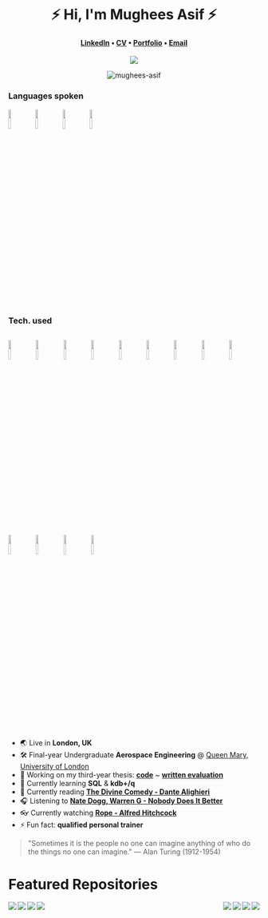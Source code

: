 <h1 align="center">⚡️ Hi, I'm Mughees Asif ⚡️</h1>
<h4 align="center"><a href="https://www.linkedin.com/in/mugheesasif/">LinkedIn</a> &bull; <a href="https://drive.google.com/file/d/1P46H2csFZ500mgV8oTFFYCyAdgwKQ0JZ/edit">CV</a> &bull; <a href="https://bymughees.com">Portfolio</a> &bull; <a href="mailto:mughees460@gmail.com">Email</a></h4>

<p align="center">
  <img src="https://komarev.com/ghpvc/?username=mughees-asif&color=red&style=liquid" />
</p>

<p align="center">
  <img align="center" src="https://github-readme-streak-stats.herokuapp.com/?user=mughees-asif&" alt="mughees-asif" />
</p>

### Languages spoken
<code><img width="10%" src="https://www.vectorlogo.zone/logos/java/java-ar21.svg"></code>
<code><img width="10%" src="https://www.vectorlogo.zone/logos/python/python-ar21.svg"></code>
<code><img width="10%" src="https://www.vectorlogo.zone/logos/javascript/javascript-ar21.svg"></code>
<code><img width="10%" src="https://www.vectorlogo.zone/logos/kotlin/kotlin-ar21.svg"></code>

### Tech. used
<code><img width="10%" src="https://www.vectorlogo.zone/logos/git-scm/git-scm-ar21.svg"></code>
<code><img width="10%" src="https://www.vectorlogo.zone/logos/android/android-ar21.svg"></code>
<code><img width="10%" src="https://www.vectorlogo.zone/logos/firebase/firebase-ar21.svg"></code>
<code><img width="10%" src="https://www.vectorlogo.zone/logos/nodejs/nodejs-ar21.svg"></code>
<code><img width="10%" src="https://www.vectorlogo.zone/logos/reactjs/reactjs-ar21.svg"></code>
<code><img width="10%" src="https://www.vectorlogo.zone/logos/vuejs/vuejs-ar21.svg"></code>
<code><img width="10%" src="https://www.vectorlogo.zone/logos/gatsbyjs/gatsbyjs-ar21.svg"></code>
<code><img width="10%" src="https://www.vectorlogo.zone/logos/jupyter/jupyter-ar21.svg"></code>
<code><img width="10%" src="https://www.vectorlogo.zone/logos/pytorch/pytorch-ar21.svg"></code>
<code><img width="10%" src="https://www.vectorlogo.zone/logos/tensorflow/tensorflow-ar21.svg"></code>
<code><img width="10%" src="https://www.vectorlogo.zone/logos/mysql/mysql-ar21.svg"></code>
<code><img width="10%" src="https://www.vectorlogo.zone/logos/amazon_aws/amazon_aws-ar21.svg"></code>
<code><img width="10%" src="https://www.vectorlogo.zone/logos/google_cloud/google_cloud-ar21.svg"></code>
---

- 🌏 Live in **London, UK** 
- 🛠 Final-year Undergraduate **Aerospace Engineering** @ [Queen Mary, University of London](https://www.qmul.ac.uk/undergraduate/coursefinder/courses/2020/aerospace-engineering/) 
- 🔭 Working on my third-year thesis: **[code](https://nbviewer.jupyter.org/github/mughees-asif/dip/blob/master/deep-learning-dip.ipynb)** ~ **[written evaluation](https://drive.google.com/file/d/1xoEyRD-DPWYklsU9Eh5NyL1AX8gQzmIi)**
- 🌱 Currently learning **SQL** & **kdb+/q**
- 📖 Currently reading **[The Divine Comedy - Dante Alighieri](https://en.wikipedia.org/wiki/Divine_Comedy)**
- 🎧 Listening to **[Nate Dogg, Warren G - Nobody Does It Better](https://open.spotify.com/album/3TfK3onfop0xSREaFVvW7H)**
- 👓 Currently watching **[Rope - Alfred Hitchcock](https://en.wikipedia.org/wiki/Rope_(film))**
- ⚡ Fun fact: **qualified personal trainer**

> "Sometimes it is the people no one can imagine anything of who do the things no one can imagine." ― Alan Turing (1912-1954)

# Featured Repositories

<a href="https://github.com/mughees-asif/JavaFX-QMFS-TelemetrySystemGUI">
  <img align="left" src="https://github-readme-stats.vercel.app/api/pin/?username=mughees-asif&repo=JavaFX-QMFS-TelemetrySystemGUI&theme=dark" />
</a>

<a href="https://github.com/mughees-asif/android-kotlin">
  <img align="right" src="https://github-readme-stats.vercel.app/api/pin/?username=mughees-asif&repo=android-kotlin&theme=gruvbox" />
</a>

<a href="https://github.com/mughees-asif/leetcode-solutions">
  <img align="left" src="https://github-readme-stats.vercel.app/api/pin/?username=mughees-asif&repo=leetcode-solutions&theme=tokyonight" />
</a>

<a href="https://github.com/mughees-asif/hackerrank-solved-challenges">
  <img align="right" src="https://github-readme-stats.vercel.app/api/pin/?username=mughees-asif&repo=hackerrank-solved-challenges&theme=dracula" />
</a>

<a href="https://github.com/mughees-asif/matlab-qmul">
  <img align="right" src="https://github-readme-stats.vercel.app/api/pin/?username=mughees-asif&repo=matlab-qmul&theme=cobalt" />
</a>

<a href="https://github.com/mughees-asif/astric">
  <img align="left" src="https://github-readme-stats.vercel.app/api/pin/?username=mughees-asif&repo=astric&theme=merko" />
</a>
<a href="https://github.com/mughees-asif/dip">
  <img align="right" src="https://github-readme-stats.vercel.app/api/pin/?username=mughees-asif&repo=dip&theme=onedark" />
</a>

<a href="https://github.com/mughees-asif/machinelearning-projects">
  <img align="left" src="https://github-readme-stats.vercel.app/api/pin/?username=mughees-asif&repo=machinelearning-projects&theme=cobalt" />
</a>
